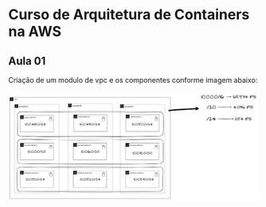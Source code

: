 # Curso de Arquitetura de Containers na AWS

## Aula 01
Criação de um modulo de vpc e os componentes conforme imagem abaixo:

![Network](../docs/network.jpg)